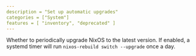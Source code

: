```yaml
---
description = "Set up automatic upgrades"
categories = ["System"]
features = [ "inventory", "deprecated" ]
---
```


Whether to periodically upgrade NixOS to the latest version. If enabled, a
systemd timer will run `nixos-rebuild switch --upgrade` once a day.
